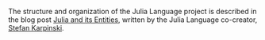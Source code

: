 The structure and organization of the Julia Language project is described in the blog post 
[Julia and its Entities](https://julialang.org/blog/2019/02/julia-entities), written by the Julia Language 
co-creator, [Stefan Karpinski](https://github.com/StefanKarpinski).
